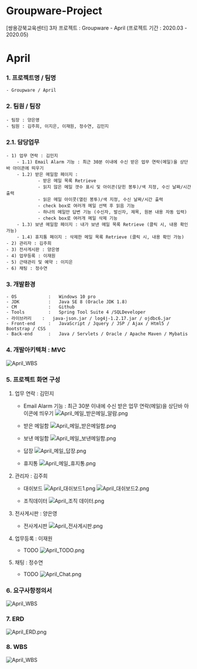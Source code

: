 # Groupware-Project
[쌍용강북교육센터] 3차 프로젝트 : Groupware - April (프로젝트 기간 : 2020.03 - 2020.05)

# April

### 1. 프로젝트명 / 팀명
    - Groupware / April
   
    
### 2. 팀원 / 팀장
    - 팀장 : 양은영
    - 팀원 : 김주희, 이지은, 이재원, 정수연, 김민지   
    
### 2.1. 담당업무
    - 1) 업무 연락 : 김민지
        - 1.1) Email Alarm 기능 : 최근 30분 이내에 수신 받은 업무 연락(메일)을 상단바 아이콘에 띄우기
        - 1.2) 받은 메일함 페이지 :
                - 받은 메일 목록 Retrieve
                - 읽지 않은 메일 갯수 표시 및 아이콘(닫힌 봉투)/색 지정, 수신 날짜/시간 출력
                - 읽은 메일 아이콧(열린 봉투)/색 지정, 수신 날짜/시간 출력
                - check box로 여러개 메일 선택 후 읽음 기능
                - 하나의 메일만 답변 기능 (수신자, 발신자, 제목, 원본 내용 자동 입력)
                - check box로 여러개 메일 삭제 기능
        - 1.3) 보낸 메일함 페이지 : 내가 보낸 메일 목록 Retrieve (클릭 시, 내용 확인 가능)
        - 1.4) 휴지통 페이지 : 삭제한 메일 목록 Retrieve (클릭 시, 내용 확인 가능)
    - 2) 관리자 : 김주희
    - 3) 전사게시판 : 양은영
    - 4) 업무등록 : 이재원
    - 5) 근태관리 및 예약 : 이지은
    - 6) 채팅 : 정수연
  
### 3. 개발환경
    - OS            :   Windows 10 pro
    - JDK           :   Java SE 8 (Oracle JDK 1.8)
    - CM            :   Github
    - Tools         :   Spring Tool Suite 4 /SQLDeveloper
    - 라이브러리    :   java-json.jar / log4j-1.2.17.jar / ojdbc6.jar
    - Front-end     :   JavaScript / Jquery / JSP / Ajax / Html5 / Bootstrap / CSS
    - Back-end      :   Java / Servlets / Oracle / Apache Maven / Mybatis

### 4. 개발아키텍쳐 : MVC
![April_WBS](https://github.com/HYKim8/April/blob/master/aprilPrj/src/main/webapp/WEB-INF/doc/April_MVC.png "April_MVC")  

### 5. 프로젝트 화면 구성
1. 업무 연락 : 김민지
    + Email Alarm 기능 : 최근 30분 이내에 수신 받은 업무 연락(메일)을 상단바 아이콘에 띄우기
    ![April_메일_받은메일_알람.png](https://github.com/MIN-04/Groupware-Project/blob/master/GroupwarePrj/src/main/webapp/WEB-INF/doc/April_%EB%A9%94%EC%9D%BC_%EB%B0%9B%EC%9D%80%EB%A9%94%EC%9D%BC_%EC%95%8C%EB%9E%8C.png "April_메일_받은메일_알람.png")
    
    + 받은 메일함
    ![April_메일_받은메일함.png](https://github.com/MIN-04/Groupware-Project/blob/master/GroupwarePrj/src/main/webapp/WEB-INF/doc/April_%EB%A9%94%EC%9D%BC_%EB%B0%9B%EC%9D%80%EB%A9%94%EC%9D%BC%ED%95%A8.png "April_메일_받은메일함.png")
    
    + 보낸 메일함
    ![April_메일_보낸메일함.png](https://github.com/MIN-04/Groupware-Project/blob/master/GroupwarePrj/src/main/webapp/WEB-INF/doc/April_%EB%A9%94%EC%9D%BC_%EB%B3%B4%EB%82%B8%EB%A9%94%EC%9D%BC%ED%95%A8.png "April_메일_보낸메일함.png")
    
    + 답장
    ![April_메일_답장.png](https://github.com/MIN-04/Groupware-Project/blob/master/GroupwarePrj/src/main/webapp/WEB-INF/doc/April_%EB%A9%94%EC%9D%BC_%EB%8B%B5%EC%9E%A5.png "April_메일_답장.png")
    
    + 휴지통
    ![April_메일_휴지통.png](https://github.com/MIN-04/Groupware-Project/blob/master/GroupwarePrj/src/main/webapp/WEB-INF/doc/April_%EB%A9%94%EC%9D%BC_%ED%9C%B4%EC%A7%80%ED%86%B5.png "April_메일_휴지통.png")
    
2. 관리자 : 김주희
    + 대쉬보드
    ![April_대쉬보드1.png](https://github.com/MIN-04/Groupware-Project/blob/master/GroupwarePrj/src/main/webapp/WEB-INF/doc/April_%EB%8C%80%EC%89%AC%EB%B3%B4%EB%93%9C1.png "April_대쉬보드1.png")
    ![April_대쉬보드2.png](https://github.com/MIN-04/Groupware-Project/blob/master/GroupwarePrj/src/main/webapp/WEB-INF/doc/April_%EB%8C%80%EC%89%AC%EB%B3%B4%EB%93%9C2.png "April_대쉬보드2.png")
    
    + 조직데이터
    ![April_조직 데이터.png](https://github.com/MIN-04/Groupware-Project/blob/master/GroupwarePrj/src/main/webapp/WEB-INF/doc/April_%EC%A1%B0%EC%A7%81%20%EB%8D%B0%EC%9D%B4%ED%84%B0.png "April_조직 데이터.png")
    
3. 전사게시판 : 양은영
    + 전사게시판
    ![April_전사게시판.png](https://github.com/MIN-04/Groupware-Project/blob/master/GroupwarePrj/src/main/webapp/WEB-INF/doc/April_%EC%A0%84%EC%82%AC%EA%B2%8C%EC%8B%9C%ED%8C%90.png "April_전사게시판.png")

4. 업무등록 : 이재원
    + TODO
    ![April_TODO.png](https://github.com/MIN-04/Groupware-Project/blob/master/GroupwarePrj/src/main/webapp/WEB-INF/doc/April_TODO.png "April_TODO.png")
    
6. 채팅 : 정수연
    + TODO
    ![April_Chat.png](https://github.com/MIN-04/Groupware-Project/blob/master/GroupwarePrj/src/main/webapp/WEB-INF/doc/April_Chat.png "April_Chat.png")
    
### 6. 요구사항정의서
![April_WBS](https://github.com/HYKim8/April/blob/master/aprilPrj/src/main/webapp/WEB-INF/doc/APRIL_%EC%9A%94%EA%B5%AC%EC%82%AC%ED%95%AD%EC%A0%95%EC%9D%98%EC%84%9C(SRS).PNG "April_SRS")  

### 7. ERD
![April_ERD.png](https://github.com/MIN-04/Groupware-Project/blob/master/GroupwarePrj/src/main/webapp/WEB-INF/doc/April_ERD.png "April_ERD.png")  

### 8. WBS
![April_WBS](https://github.com/HYKim8/April/blob/master/aprilPrj/src/main/webapp/WEB-INF/doc/April_WBS.png "April_WBS")


